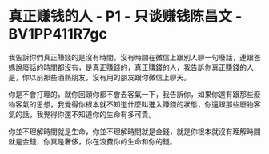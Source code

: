 # 真正赚钱的人 - P1 - 只谈赚钱陈昌文 - BV1PP411R7gc

我告訴你們真正賺錢的是沒有時間，沒有時間在微信上跟別人聊一句廢話，連跟爸媽說廢話的時間都沒有，是真正賺錢的，真正賺錢的人，我告訴你真正賺錢的人是，你以前那些酒熱朋友，沒有用的朋友跟你微信上聊天。

你是不會打理的，就你回頭你都不會去客氣一下，我告訴你，如果你還有跟那些廢物客氣的思想，我覺得你根本就不知道什麼叫進入賺錢的狀態，你還跟那些廢物客氣的話，我覺得你還不知道你的生命有多可貴。

你並不理解時間就是生命，你並不理解時間就是金錢，就是你根本就沒有理解時間就是金錢，你真是奢侈，你在浪費你的生命和你的錢。

